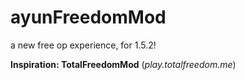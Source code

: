 # ayunFreedomMod

a new free op experience, for 1.5.2!

**Inspiration: TotalFreedomMod** (*play.totalfreedom.me*)
